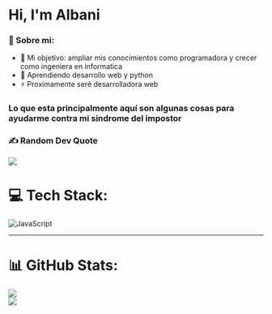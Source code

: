 # Hi, I'm Albani 

### 💫 Sobre mi:

- 🔭 Mi objetivo: ampliar mis conocimientos como programadora y crecer como ingeniera en informatica
- 🌱 Aprendiendo desarrollo web y python
- ⚡  Proximamente seré desarrolladora web

### Lo que esta principalmente aquí son algunas cosas para ayudarme contra mi sindrome del impostor

### ✍️ Random Dev Quote
![](https://quotes-github-readme.vercel.app/api?type=vetical&theme=light)

# 💻 Tech Stack:
![JavaScript](https://img.shields.io/badge/javascript-%23323330.svg?style=for-the-badge&logo=javascript&logoColor=%23F7DF1E)

---

# 📊 GitHub Stats:
![](https://github-readme-stats.vercel.app/api?username=albanibarragan&theme=default_repocard&hide_border=false&include_all_commits=true&count_private=true)<br/>
![](https://github-readme-streak-stats.herokuapp.com/?user=albanibarragan&theme=default_repocard&hide_border=false)<br/>

<!--
![](https://github-readme-stats.vercel.app/api/top-langs/?username=albanibarragan&theme=default_repocard&hide_border=false&include_all_commits=true&count_private=true&layout=compact)
<img width="5%" align="right" alt="Mona cat" src="https://github.githubassets.com/images/mona-loading-default.gif" />
[![](https://visitcount.itsvg.in/api?id=albanibarragan&icon=0&color=13)](https://visitcount.itsvg.in)

-->

<!-- Proudly created with GPRM ( https://gprm.itsvg.in ) -->
